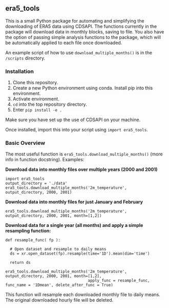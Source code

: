 ## era5_tools

This is a small Python package for automating and simplifying the downloading of ERA5 data using CDSAPI.
The functions currently in the package will download data in monthly blocks, saving to file.
You also have the option of passing simple analysis functions to the package, which will be
automatically applied to each file once downloaded.

An example script of how to use `download_multiple_months()` is in the `/scripts` directory.

### Installation

1. Clone this repository.
2. Create a new Python environment using conda. Install pip into this environment.
3. Activate environment.
4. `cd` into the top repository directory.
5. Enter `pip install -e .`

Make sure you have set up the use of CDSAPI on your machine.

Once installed, import this into your script using `import era5_tools`.

### Basic Overview

The most useful function is `era5_tools.download_multiple_months()` (more info in function docstring). Examples:

**Download data into monthly files over multiple years (2000 and 2001)**

```
import era5_tools
output_directory = './data'
era5_tools.download_multiple_months('2m_temperature', output_directory, 2000, 2001)
```

**Download data into monthly files for just January and February**
```
era5_tools.download_multiple_months('2m_temperature', output_directory, 2000, 2001, month=[1,2])
```

**Download data for a single year (all months) and apply a simple resampling function:**
```
def resample_func( fp ):

  # Open dataset and resample to daily means
  ds = xr.open_dataset(fp).resample(time='1D').mean(dim='time')
  
  return ds
  
era5_tools.download_multiple_months('2m_temperature', output_directory, 2000, 2001, month=[1,2],
                                    apply_func = resample_func, func_name = '1Dmean', delete_after_func = True)
```

This function will resample each downloaded monthly file to daily means. The original downloaded hourly file will be deleted.

